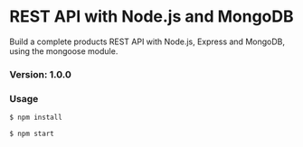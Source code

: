 # REST API with Node.js and MongoDB

Build a complete products REST API with Node.js, Express and MongoDB, using the mongoose module.

### Version: 1.0.0

### Usage

```sh
$ npm install
```

```sh
$ npm start
```